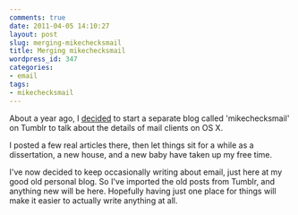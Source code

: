 ```yaml
---
comments: true
date: 2011-04-05 14:10:27
layout: post
slug: merging-mikechecksmail
title: Merging mikechecksmail
wordpress_id: 347
categories:
- email
tags:
- mikechecksmail
---
```


About a year ago, I [decided](http://michael-mccracken.net/2010/04/i-have-a-minor-obsession-with-email-clie/) to start a separate blog called 'mikechecksmail' on Tumblr to talk about the details of mail clients on OS X. 

I posted a few real articles there, then let things sit for a while as a dissertation, a new house, and a new baby have taken up my free time.

I've now decided to keep occasionally writing about email, just here at my good old personal blog. So I've imported the old posts from Tumblr, and anything new will be here. Hopefully having just one place for things will make it easier to actually write anything at all. 
